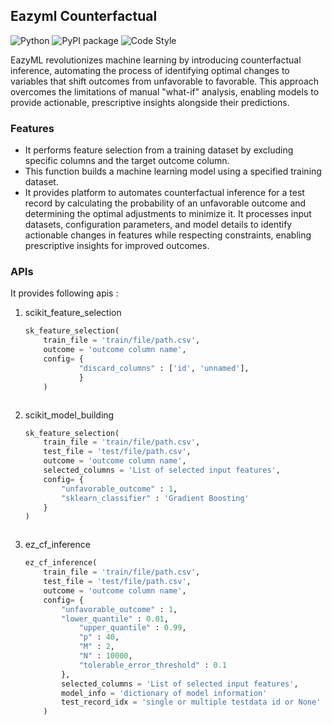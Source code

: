 ## Eazyml Counterfactual
![Python](https://img.shields.io/badge/python-3.7%20%7C%203.8%20%7C%203.9%20%7C%203.10%20%7C%203.11%20%7C%203.12-blue)  ![PyPI package](https://img.shields.io/badge/pypi%20package-0.0.28-brightgreen) ![Code Style](https://img.shields.io/badge/code%20style-black-black)

EazyML revolutionizes machine learning by introducing counterfactual inference, automating the process of identifying optimal changes to variables that shift outcomes from unfavorable to favorable. This approach overcomes the limitations of manual "what-if" analysis, enabling models to provide actionable, prescriptive insights alongside their predictions.

### Features
- It performs feature selection from a training dataset by excluding specific columns and the target outcome column.
- This function builds a machine learning model using a specified training dataset.
- It provides platform to automates counterfactual inference for a test record by calculating the probability of an unfavorable outcome and determining the optimal adjustments to minimize it. It processes input datasets, configuration parameters, and model details to identify actionable changes in features while respecting constraints, enabling prescriptive insights for improved outcomes.
### APIs
It provides following apis :

1. scikit_feature_selection
    ```python
    sk_feature_selection(
        train_file = 'train/file/path.csv',
        outcome = 'outcome column name',
        config= {
                "discard_columns" : ['id', 'unnamed'],
                }
        )



2. scikit_model_building
    ```python
    sk_feature_selection(
        train_file = 'train/file/path.csv',
        test_file = 'test/file/path.csv',
        outcome = 'outcome column name',
        selected_columns = 'List of selected input features',
        config= {
            "unfavorable_outcome" : 1,
            "sklearn_classifier" : 'Gradient Boosting'
        }
    )



3. ez_cf_inference
    ```python
    ez_cf_inference(
        train_file = 'train/file/path.csv',
        test_file = 'test/file/path.csv',
        outcome = 'outcome column name',
        config= {
            "unfavorable_outcome" : 1,
            "lower_quantile" : 0.01,
                "upper_quantile" : 0.99,
                "p" : 40,
                "M" : 2,
                "N" : 10000,
                "tolerable_error_threshold" : 0.1
            },
            selected_columns = 'List of selected input features',
            model_info = 'dictionary of model information'
            test_record_idx = 'single or multiple testdata id or None'
        )